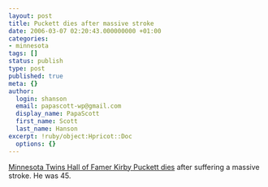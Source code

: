 ```yaml
---
layout: post
title: Puckett dies after massive stroke
date: 2006-03-07 02:20:43.000000000 +01:00
categories:
- minnesota
tags: []
status: publish
type: post
published: true
meta: {}
author:
  login: shanson
  email: papascott-wp@gmail.com
  display_name: PapaScott
  first_name: Scott
  last_name: Hanson
excerpt: !ruby/object:Hpricot::Doc
  options: {}
---
```

<p><a href="http://www.startribune.com/10017/story/287541.html">Minnesota Twins Hall of Famer Kirby Puckett dies</a> after suffering a massive stroke. He was 45.</p>
